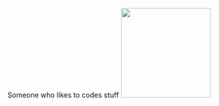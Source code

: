Someone who likes to codes stuff
<img height="180em" src="https://github-readme-stats.vercel.app/api?username=MiguelEXE&show_icons=true&theme=tokyonight&include_all_commits=true&count_private=false"/>
